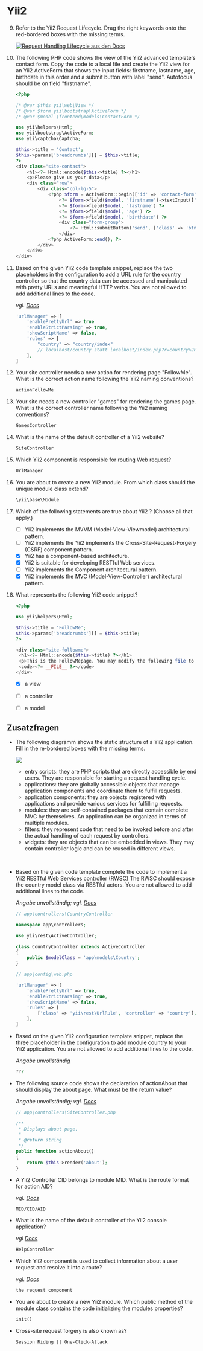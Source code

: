 # Yii2

9. Refer to the Yii2 Request Lifecycle. Drag the right keywords onto the red-bordered boxes with the missing terms.

    [![Request Handling Lifecycle aus den Docs](https://www.yiiframework.com/doc/guide/2.0/en/images/request-lifecycle.png)](https://www.yiiframework.com/doc/guide/2.0/en/runtime-overview)

10. The following PHP code shows the view of the Yii2 advanced template's contact form.
    Copy the code to a local file and create the Yii2 view for an Yii2 ActiveForm that shows the input fields:
    firstname,
    lastname,
    age,
    birthdate
    in this order and a submit button with label "send". Autofocus should be on field "firstname".

    ```php
    <?php
    
    /* @var $this yii\web\View */
    /* @var $form yii\bootstrap\ActiveForm */
    /* @var $model \frontend\models\ContactForm */
    
    use yii\helpers\Html;
    use yii\bootstrap\ActiveForm;
    use yii\captcha\Captcha;
    
    $this->title = 'Contact';
    $this->params['breadcrumbs'][] = $this->title;
    ?>
    <div class="site-contact">
        <h1><?= Html::encode($this->title) ?></h1>
        <p>Please give us your data</p>
        <div class="row">
            <div class="col-lg-5">
                <?php $form = ActiveForm::begin(['id' => 'contact-form']); ?>
                    <?= $form->field($model, 'firstname')->textInput(['autofocus' => true]) ?>
                    <?= $form->field($model, 'lastname') ?>
                    <?= $form->field($model, 'age') ?>
                    <?= $form->field($model, 'birthdate') ?>
                    <div class="form-group">
                        <?= Html::submitButton('send', ['class' => 'btn btn-primary']) ?>
                    </div>
                <?php ActiveForm::end(); ?>
            </div>
        </div>
    </div>
    ```

11. Based on the given Yii2 code template snippet, replace the two placeholders in the configuration to add a URL rule for the country controller so that the country data can be accessed and manipulated with pretty URLs and meaningful HTTP verbs.
You are not allowed to add additional lines to the code.

    *vgl. [Docs](https://www.yiiframework.com/doc/guide/2.0/en/runtime-routing#using-pretty-urls)*

    ```php
    'urlManager' => [
        'enablePrettyUrl' => true
        'enableStrictParsing' => true,
        'showScriptName' => false,
        'rules' => [
            "country" => "country/index"
            // localhost/country statt localhost/index.php?r=country%2Findex
        ],
    ]
    ```

12. Your site controller needs a new action for rendering page "FollowMe". What is the correct action name following the Yii2 naming conventions?

    ```txt
    actionFollowMe
    ```

13. Your site needs a new controller "games" for rendering the games page. What is the correct controller name following the Yii2 naming conventions?

    ```txt
    GamesController
    ```

14. What is the name of the default controller of a Yii2 website?

    ```txt
    SiteController
    ```

15. Which Yii2 component is responsible for routing Web request?

    ```txt
    UrlManager
    ```

16. You are about to create a new Yii2 module. From which class should the unique module class extend?

    ```txt
    \yii\base\Module
    ```

17. Which of the following statements are true about Yii2 ? (Choose all that apply.)

    - [ ] Yii2 implements the MVVM (Model-View-Viewmodel) architectural pattern.
    - [ ] Yii2 implements the Yii2 implements the Cross-Site-Request-Forgery (CSRF) component pattern.
    - [x] Yii2 has a component-based architecture.
    - [x] Yii2 is suitable for developing RESTful Web services.
    - [ ] Yii2 implements the Component architectural pattern.
    - [x] Yii2 implements the MVC (Model-View-Controller) architectural pattern.

18. What represents the following Yii2 code snippet?

    ```php
    <?php

    use yii\helpers\Html;

    $this->title = 'FollowMe';
    $this->params['breadcrumbs'][] = $this->title;
    ?>

    <div class="site-followme">
     <h1><?= Html::encode($this->title) ?></h1>
     <p>This is the FollowMepage. You may modify the following file to customize its content:</p>
     <code><?= __FILE__ ?></code>
    </div>
    ```

    - [x] a view
    - [ ] a controller
    - [ ] a model


## Zusatzfragen

-   The following diagramm shows the static structure of a Yii2 application. Fill in the re-bordered boxes with the missing terms.

    [![](https://www.yiiframework.com/doc/guide/2.0/en/images/application-structure.png)](https://www.yiiframework.com/doc/guide/2.0/en/structure-overview)

    - entry scripts: they are PHP scripts that are directly accessible by end users. They are responsible for starting a request handling cycle.
    - applications: they are globally accessible objects that manage application components and coordinate them to fulfill requests.
    - application components: they are objects registered with applications and provide various services for fulfilling requests.
    - modules: they are self-contained packages that contain complete MVC by themselves. An application can be organized in terms of multiple modules.
    - filters: they represent code that need to be invoked before and after the actual handling of each request by controllers.
    - widgets: they are objects that can be embedded in views. They may contain controller logic and can be reused in different views.

<br>

- Based on the given code template complete the code to implement a Yii2 RESTful Web Services controller (RWSC) The RWSC should expose the country model class via RESTful actors. You are not allowed to add additional lines to the code.

    *Angabe unvollständig; 
    vgl. [Docs](https://www.yiiframework.com/doc/guide/2.0/en/rest-quick-start)*
    ```php
    // app\controllers\CountryController

    namespace app\controllers;

    use yii\rest\ActiveController;

    class CountryController extends ActiveController
    {
        public $modelClass = 'app\models\Country';
    }
    ```

    ```php
    // app\config\web.php

    'urlManager' => [
        'enablePrettyUrl' => true,
        'enableStrictParsing' => true,
        'showScriptName' => false,
        'rules' => [
            ['class' => 'yii\rest\UrlRule', 'controller' => 'country'],
        ],
    ]
    ```

- Based on the given Yii2 configuration template snippet, replace the three placeholder in the configuration to add  module country to your Yii2 application. You are not allowed to add additional lines to the code.

    *Angabe unvollständig*
    ```php
    ???
    ```

- The following source code shows  the declaration of actionAbout that should display the about page. What must be the return value?

    *Angabe unvollständig; vgl. [Docs](https://www.yiiframework.com/doc/guide/2.0/en/start-hello)*
    ```php
    // app\controllers\SiteController.php

    /**
     * Displays about page.
     *
     * @return string
     */
    public function actionAbout()
    {
        return $this->render('about');
    }
    ```

- A Yii2 Controller CID belongs to module MID. What is the route format for action AID?

    *vgl. [Docs](https://www.yiiframework.com/doc/guide/2.0/en/structure-controllers#:~:text=ModuleID/ControllerID/ActionID)*
    ```txt
    MID/CID/AID
    ```

- What is the name of the default controller of the Yii2 console application?

    *vgl [Docs](https://www.yiiframework.com/doc/guide/2.0/en/structure-controllers#:~:text=while%20for%20console%20applications,%20it%20is%20help.)*
    ```php
    HelpController
    ```

- Which Yii2 component is used to collect information about a user request and resolve it into a route?

    *vgl. [Docs](https://www.yiiframework.com/doc/guide/2.0/en/structure-application-components#:~:text=For%20example%2C%20the%20request%20component,you%20can%20perform%20database%20queries.)*

    ```txt
    the request component
    ```
    

- You are about to create a new Yii2 module. Which public method of the module class contains the code initializing the modules properties?

    ```php
    init()
    ```

- Cross-site request forgery is also known as?
    ```txt
    Session Riding || One-Click-Attack
    ```